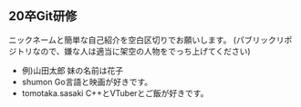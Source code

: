 ## 20卒Git研修
ニックネームと簡単な自己紹介を空白区切りでお願いします。
(パブリックリポジトリなので、嫌な人は適当に架空の人物をでっち上げてください)

- 例)山田太郎 妹の名前は花子
- shumon Go言語と映画が好きです。
- tomotaka.sasaki C++とVTuberとご飯が好きです。
